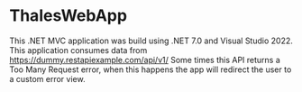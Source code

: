 # ThalesWebApp

This .NET MVC application was build using .NET 7.0 and Visual Studio 2022.
This application consumes data from https://dummy.restapiexample.com/api/v1/ 
Some times this API returns a Too Many Request error, when this happens the app will redirect the user to a custom error view.
